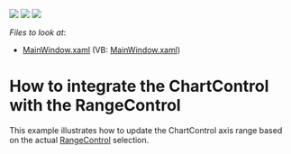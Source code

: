 <!-- default badges list -->
![](https://img.shields.io/endpoint?url=https://codecentral.devexpress.com/api/v1/VersionRange/204895733/19.1.3%2B)
[![](https://img.shields.io/badge/Open_in_DevExpress_Support_Center-FF7200?style=flat-square&logo=DevExpress&logoColor=white)](https://supportcenter.devexpress.com/ticket/details/T828521)
[![](https://img.shields.io/badge/📖_How_to_use_DevExpress_Examples-e9f6fc?style=flat-square)](https://docs.devexpress.com/GeneralInformation/403183)
<!-- default badges end -->
<!-- default file list -->
*Files to look at*:

* [MainWindow.xaml](./CS/WpfApplication45/MainWindow.xaml) (VB: [MainWindow.xaml](./VB/WpfApplication45/MainWindow.xaml))
<!-- default file list end -->

# How to integrate the ChartControl with the RangeControl

This example illustrates how to update the ChartControl axis range based on the actual [RangeControl](https://docs.devexpress.com/WPF/16291/Controls-and-Libraries/Data-Editors/Editor-Types/RangeControl) selection.
